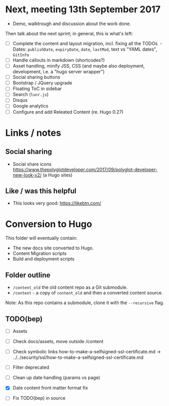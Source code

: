 # Next, meeting 13th September 2017

* Demo, walktrough and discussion about the work done.


Then talk about the next sprint; in general, this is what's left:

- [ ] Complete the content and layout migration, incl. fixing all the TODOs
  - Dates: `publishDate`, `expiryDate`, `date`, `lastMod`, text vs "YAML dates", `GitInfo`
- [ ] Handle callouts in markdown (shortcodes?)
- [ ] Asset handling, minify JSS, CSS (and maybe also deployment, development, i.e. a "hugo server wrapper")
- [ ] Social sharing buttons
- [ ] Bootstrap / JQuery upgrade
- [ ] Floating ToC in sidebar
- [ ] Search (`lunr.js`)
- [ ] Disqus
- [ ] Google analytics
- [ ] Configure and add Releated Content (re. Hugo 0.27)

# Links / notes

## Social sharing 

* Social share icons https://www.thepolyglotdeveloper.com/2017/09/polyglot-developer-new-look-v2/ (a Hugo sites)


## Like / was this helpful

* This looks very good: https://likebtn.com/




# Conversion to Hugo


This folder will eventually contain:

* The new docs site converted to Hugo.
* Content Migration scripts 
* Build and deployment scripts

## Folder outline

* `/content_old` the old content repo as a Git submodule.
* `/content` - a copy of `content_old` and then a converted content source.

Note: As this repo contains a submodule, clone it with the `--recursive` flag.

## TODO(bep)

- [ ] Assets
- [ ] Check docs/assets, move outside /content
- [ ] Check symbolic links how-to-make-a-selfsigned-ssl-certificate.md -> ../../security/ssl/how-to-make-a-selfsigned-ssl-certificate.md
- [ ] Filter deprecated
- [ ] Clean up date handling (params vs page)
- [x] Date content front matter format fix
- [ ] Fix TODO(bep) in source



